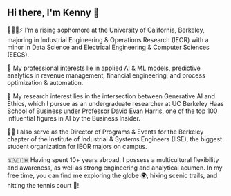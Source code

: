 ## Hi there, I'm Kenny 👋
👨🏻‍💻⚡ I’m a rising sophomore at the University of California, Berkeley, majoring in Industrial Engineering & Operations Research (IEOR) with a minor in Data Science and Electrical Engineering & Computer Sciences (EECS).

🥼 My professional interests lie in applied AI & ML models, predictive analytics in revenue management, financial engineering, and process optimization & automation.

🧪 My research interest lies in the intersection between Generative AI and Ethics, which I pursue as an undergraduate researcher at UC Berkeley Haas School of Business under Professor David Evan Harris, one of the top 100 influential figures in AI by the Business Insider.

👷🏻 I also serve as the Director of Programs & Events for the Berkeley chapter of the Institute of Industrial & Systems Engineers (IISE), the biggest student organization for IEOR majors on campus.

🇸🇬🇹🇭 Having spent 10+ years abroad, I possess a multicultural flexibility and awareness, as well as strong engineering and analytical acumen. In my free time, you can find me exploring the globe 🌍, hiking scenic trails, and hitting the tennis court 🎾!
